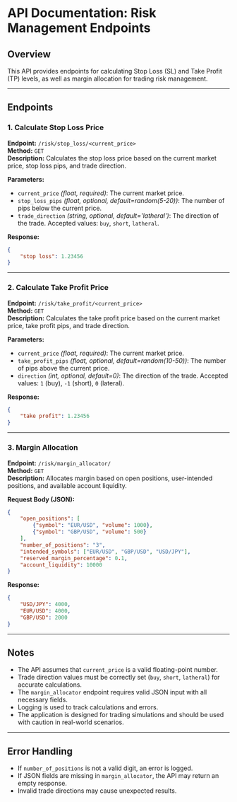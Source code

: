 # API Documentation: Risk Management Endpoints

## Overview
This API provides endpoints for calculating Stop Loss (SL) and Take Profit (TP) levels, as well as margin allocation for trading risk management.

---

## Endpoints

### 1. Calculate Stop Loss Price
**Endpoint:** `/risk/stop_loss/<current_price>`  
**Method:** `GET`  
**Description:** Calculates the stop loss price based on the current market price, stop loss pips, and trade direction.

**Parameters:**
- `current_price` *(float, required)*: The current market price.
- `stop_loss_pips` *(float, optional, default=random(5-20))*: The number of pips below the current price.
- `trade_direction` *(string, optional, default='latheral')*: The direction of the trade. Accepted values: `buy`, `short`, `latheral`.

**Response:**
```json
{
    "stop loss": 1.23456
}
```

---

### 2. Calculate Take Profit Price
**Endpoint:** `/risk/take_profit/<current_price>`  
**Method:** `GET`  
**Description:** Calculates the take profit price based on the current market price, take profit pips, and trade direction.

**Parameters:**
- `current_price` *(float, required)*: The current market price.
- `take_profit_pips` *(float, optional, default=random(10-50))*: The number of pips above the current price.
- `direction` *(int, optional, default=0)*: The direction of the trade. Accepted values: `1` (buy), `-1` (short), `0` (lateral).

**Response:**
```json
{
    "take profit": 1.23456
}
```

---

### 3. Margin Allocation
**Endpoint:** `/risk/margin_allocator/`  
**Method:** `GET`  
**Description:** Allocates margin based on open positions, user-intended positions, and available account liquidity.

**Request Body (JSON):**
```json
{
    "open_positions": [
        {"symbol": "EUR/USD", "volume": 1000},
        {"symbol": "GBP/USD", "volume": 500}
    ],
    "number_of_positions": "3",
    "intended_symbols": ["EUR/USD", "GBP/USD", "USD/JPY"],
    "reserved_margin_percentage": 0.1,
    "account_liquidity": 10000
}
```

**Response:**
```json
{
    "USD/JPY": 4000,
    "EUR/USD": 4000,
    "GBP/USD": 2000
}
```

---

## Notes
- The API assumes that `current_price` is a valid floating-point number.
- Trade direction values must be correctly set (`buy`, `short`, `latheral`) for accurate calculations.
- The `margin_allocator` endpoint requires valid JSON input with all necessary fields.
- Logging is used to track calculations and errors.
- The application is designed for trading simulations and should be used with caution in real-world scenarios.

---

## Error Handling
- If `number_of_positions` is not a valid digit, an error is logged.
- If JSON fields are missing in `margin_allocator`, the API may return an empty response.
- Invalid trade directions may cause unexpected results.

       
    